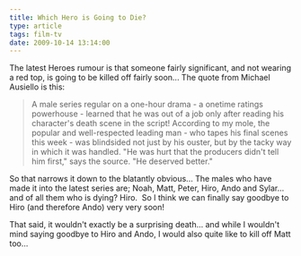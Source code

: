 ```yaml
---
title: Which Hero is Going to Die?
type: article
tags: film-tv
date: 2009-10-14 13:14:00
---
```


The latest Heroes rumour is that someone fairly significant, and not wearing a red top, is going to be killed off fairly soon... The quote from Michael Ausiello is this:

> A male series regular on a one-hour drama - a onetime ratings powerhouse - learned that he was out of a job only after reading his character's death scene in the script! According to my mole, the popular and well-respected leading man - who tapes his final scenes this week - was blindsided not just by his ouster, but by the tacky way in which it was handled. "He was hurt that the producers didn't tell him first," says the source. "He deserved better."

So that narrows it down to the blatantly obvious... The males who have made it into the latest series are; Noah, Matt, Peter, Hiro, Ando and Sylar... and of all them who is dying? Hiro. &nbsp;So I think we can finally say goodbye to Hiro (and therefore Ando) very very soon!

That said, it wouldn't exactly be a surprising death... and while I wouldn't mind saying goodbye to Hiro and Ando, I would also quite like to kill off Matt too…
